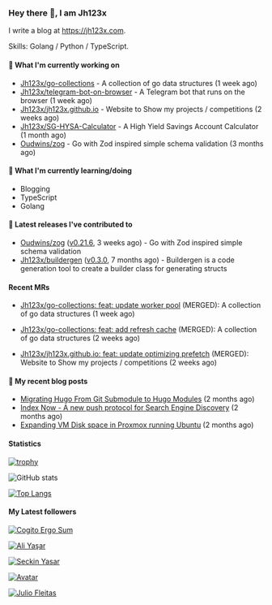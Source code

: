 ### Hey there 👋, I am Jh123x

I write a blog at https://jh123x.com.

Skills: Golang / Python / TypeScript.

#### 👷 What I'm currently working on

- [Jh123x/go-collections](https://github.com/Jh123x/go-collections) - A collection of go data structures (1 week ago)
- [Jh123x/telegram-bot-on-browser](https://github.com/Jh123x/telegram-bot-on-browser) - A Telegram bot that runs on the browser (1 week ago)
- [Jh123x/jh123x.github.io](https://github.com/Jh123x/jh123x.github.io) - Website to Show my projects / competitions (2 weeks ago)
- [Jh123x/SG-HYSA-Calculator](https://github.com/Jh123x/SG-HYSA-Calculator) - A High Yield Savings Account Calculator (1 month ago)
- [Oudwins/zog](https://github.com/Oudwins/zog) - Go with Zod inspired simple schema validation (3 months ago)

#### 🌱 What I'm currently learning/doing
- Blogging
- TypeScript
- Golang

#### 🔭 Latest releases I've contributed to

- [Oudwins/zog](https://github.com/Oudwins/zog) ([v0.21.6](https://github.com/Oudwins/zog/releases/tag/v0.21.6), 3 weeks ago) - Go with Zod inspired simple schema validation
- [Jh123x/buildergen](https://github.com/Jh123x/buildergen) ([v0.3.0](https://github.com/Jh123x/buildergen/releases/tag/v0.3.0), 7 months ago) - Buildergen is a code generation tool to create a builder class for generating structs

#### Recent MRs


-    [Jh123x/go-collections: feat: update worker pool](https://github.com/Jh123x/go-collections/pull/7) (MERGED): A collection of go data structures (1 week ago)

-    [Jh123x/go-collections: feat: add refresh cache](https://github.com/Jh123x/go-collections/pull/6) (MERGED): A collection of go data structures (2 weeks ago)

-    [Jh123x/jh123x.github.io: feat: update optimizing prefetch](https://github.com/Jh123x/jh123x.github.io/pull/34) (MERGED): Website to Show my projects / competitions (2 weeks ago)


#### 📜 My recent blog posts

- [Migrating Hugo From Git Submodule to Hugo Modules](https://jh123x.com/blog/2025/migrating-hugo-from-submodules-to-hugo-modules/) (2 months ago)
- [Index Now - A new push protocol for Search Engine Discovery](https://jh123x.com/blog/2025/index-now/) (2 months ago)
- [Expanding VM Disk space in Proxmox running Ubuntu](https://jh123x.com/blog/2025/extending-vm-space-in-proxmox/) (2 months ago)

#### Statistics
[![trophy](https://github-profile-trophy.vercel.app/?username=Jh123x)](https://github.com/ryo-ma/github-profile-trophy)

![GitHub stats](https://github-readme-stats.vercel.app/api?username=Jh123x&show_icons=true)

[![Top Langs](https://github-readme-stats.vercel.app/api/top-langs/?username=Jh123x)](https://github.com/anuraghazra/github-readme-stats)

#### My Latest followers


[![Cogito Ergo Sum](https://avatars.githubusercontent.com/u/43516554?u=0742b59e476f52f7c2e298c5954afcc50b5b7738&amp;v=4 "Cogito Ergo Sum Avatar")](https://github.com/standardgalactic)

[![Ali Yaşar](https://avatars.githubusercontent.com/u/78656003?u=9c23d9553d718cf878b1543db64409aef98219d1&amp;v=4 "Ali Yaşar Avatar")](https://github.com/helallao)

[![Seckin Yasar](https://avatars.githubusercontent.com/u/86570205?u=4838d77ac45ab71462d74970661849d31f4f720b&amp;v=4 "Seckin Yasar Avatar")](https://github.com/seckinyasar)

[![](https://avatars.githubusercontent.com/u/111629593?v=4 " Avatar")](https://github.com/djbelishaO)

[![Julio Fleitas](https://avatars.githubusercontent.com/u/122684703?u=adcfcc382118acbcda020566f3a24e3b665535db&amp;v=4 "Julio Fleitas Avatar")](https://github.com/juliofleitas)
